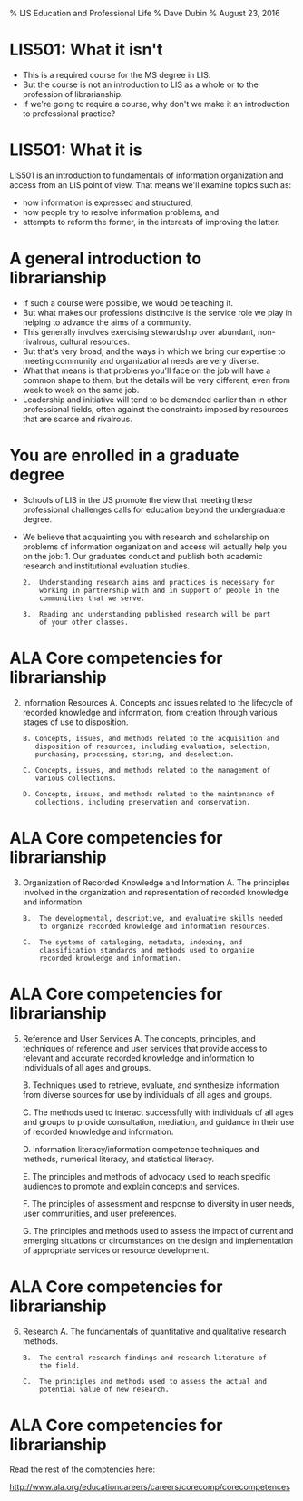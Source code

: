 % LIS Education and Professional Life
% Dave Dubin
% August 23, 2016

# LIS501: What it isn't
 - This is a required course for the MS degree in LIS.
 - But the course is not an introduction to LIS as a whole or to the
   profession of librarianship.
 - If we're going to require a course, why don't we make it an introduction
   to professional practice?

# LIS501: What it is

LIS501 is an introduction to fundamentals of information organization
and access from an LIS point of view. That means we'll examine topics
such as: 

 - how information is expressed and structured,
 - how people try to resolve information problems, and
 - attempts to reform the former, in the interests of improving the latter.

# A general introduction to librarianship
 - If such a course were possible, we would be teaching it.
 - But what makes our professions distinctive is the service role we play in
   helping to advance the aims of a community.
 - This generally involves exercising stewardship over abundant,
   non-rivalrous, cultural resources. 
 - But that's very broad, and the ways in which we bring our expertise to
   meeting community and organizational needs are very diverse.
 - What that means is that problems you'll face on the job will have a 
   common shape to them, but the details will be very different, even from
   week to week on the same job.
 - Leadership and initiative will tend to be demanded earlier than in other
   professional fields, often against the constraints imposed by
   resources that are scarce and rivalrous.

# You are enrolled in a graduate degree
 - Schools of LIS in the US promote the view that meeting these professional
   challenges calls for education beyond the undergraduate degree.
 - We believe that acquainting you with research and scholarship on problems
   of information organization and access will actually help you on the job:
       1.  Our graduates conduct and publish both academic research and
           institutional evaluation studies.

       2.  Understanding research aims and practices is necessary for
           working in partnership with and in support of people in the
           communities that we serve.

       3.  Reading and understanding published research will be part
           of your other classes.



# ALA Core competencies for librarianship

2. Information Resources
       A.  Concepts and issues related to the lifecycle of recorded
           knowledge and information, from creation through various
           stages of use to disposition.
	   
       B. Concepts, issues, and methods related to the acquisition and
          disposition of resources, including evaluation, selection,
          purchasing, processing, storing, and deselection.
	  
       C. Concepts, issues, and methods related to the management of
          various collections.
	  
       D. Concepts, issues, and methods related to the maintenance of
          collections, including preservation and conservation.

# ALA Core competencies for librarianship

3. Organization of Recorded Knowledge and Information
       A.  The principles involved in the organization and
           representation of recorded knowledge and information.
	   
       B.  The developmental, descriptive, and evaluative skills needed
           to organize recorded knowledge and information resources.
	   
       C.  The systems of cataloging, metadata, indexing, and
           classification standards and methods used to organize
           recorded knowledge and information.


# ALA Core competencies for librarianship

5. Reference and User Services
     A.  The concepts, principles, and techniques of reference and
         user services that provide access to relevant and accurate
         recorded knowledge and information to individuals of all ages
         and groups.
	   
     B.  Techniques used to retrieve, evaluate, and synthesize
         information from diverse sources for use by individuals of
         all ages and groups.
	   
     C.  The methods used to interact successfully with individuals of
         all ages and groups to provide consultation, mediation, and
         guidance in their use of recorded knowledge and information.
	   
     D.  Information literacy/information competence techniques and
         methods, numerical literacy, and statistical literacy.
	   
     E.  The principles and methods of advocacy used to reach specific
         audiences to promote and explain concepts and services.
	   
     F.  The principles of assessment and response to diversity in
         user needs, user communities, and user preferences.
	   
     G.  The principles and methods used to assess the impact of
         current and emerging situations or circumstances on the
         design and implementation of appropriate services or resource
         development.


# ALA Core competencies for librarianship

6. Research
       A.  The fundamentals of quantitative and qualitative research
           methods.
       
       B.  The central research findings and research literature of
           the field.
       
       C.  The principles and methods used to assess the actual and
           potential value of new research.

# ALA Core competencies for librarianship

Read the rest of the comptencies here:

<http://www.ala.org/educationcareers/careers/corecomp/corecompetences>